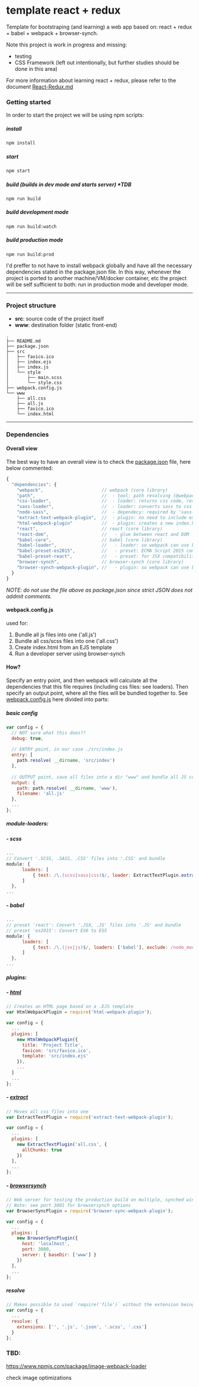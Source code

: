 # template react + redux

Template for bootstraping (and learning) a web app based on: react + redux + babel + webpack + browser-synch.

Note this project is work in progress and missing:

- testing
- CSS Framework (left out intentionally, but further studies should be done in this area)

For more information about learning react + redux, please refer to the document [React-Redux.md](./learning/React-Redux.md)



### Getting started

In order to start the project we will be using npm scripts:

##### install

```sh
npm install
```



##### start

```sh
npm start
```



##### build (builds in dev mode and starts server) *TDB

```sh
npm run build
```



##### build development mode

```sh
npm run build:watch
```



##### build production mode

```sh
npm run build:prod
```



I'd preffer to not have to install webpack globally and have all the necessary dependencies stated in the package.json file. In this way, whenever the project is ported to another machine/VM/docker container, etc the project will be self sufficient to both: run in production mode and developer mode.



------

### Project structure

- **src**: source code of the project itself
- **www**: destination folder (static front-end)


```basic
.
├── README.md
├── package.json
├── src
│   ├── favico.ico
│   ├── index.ejs
│   ├── index.js
│   └── style
│       ├── main.scss
│       └── style.css
├── webpack.config.js
└── www
    ├── all.css
    ├── all.js
    ├── favico.ico
    └── index.html
```



------

### Dependencies

#### Overall view

The best way to have an overall view is to check the [package.json](./package.json) file, here below commented:

``` javascript
{
  "dependencies": {
    "webpack",                      // webpack (core library) 
    "path",                         //  - tool: path resolving (@webpack.config.js)
    "css-loader",                   //  - loader: returns css code, resolves imports and url(...)
    "sass-loader",                  //  - loader: converts sass to css
    "node-sass",                    //  - dependecy: required by 'sass-loader'
    "extract-text-webpack-plugin",  //  - plugin: no need to include extensions on require/import
    "html-webpack-plugin"           //  - plugin: creates a new index.html
    "react",                        // react (core library)
    "react-dom",                    //   - glue between react and DOM
    "babel-core",                   // babel (core library)
    "babel-loader",                 //   - loader: so webpack can use babel
    "babel-preset-es2015",          //   - preset: ECMA Script 2015 compatibility
    "babel-preset-react",           //   - preset: for JSX compatibility
    "browser-synch",                // browser-synch (core library)
    "browser-synch-webpack-plugin", //   - plugin: so webpack can use browser-synch
  }
}
```

*NOTE: do not use the file above as package.json since strict JSON does not addmit comments.*



#### webpack.config.js

used for:

1. Bundle all js files into one ('all.js')
2. Bundle all css/scss files into one ('all.css')
3. Create index.html from an EJS template
4. Run a developer server using browser-synch

#### How?

Specify an entry point, and then webpack will calculate all the dependencies that this file requires (including css files: see loaders). Then specify an output point, where all the files will be bundled together to. See [webpack.config.js](/Users/juangreco/Documents/Projects/sites/cmed/webpack.config.js) here divided into parts:



##### basic config

```javascript
var config = {
  // NOT sure what this does??
  debug: true,
  
  // ENTRY point, in our case ./src/index.js 
  entry: [
    path.resolve( __dirname, 'src/index')
  ],
  
  // OUTPUT point, save all files into a dir "www" and bundle all JS code into "all.js"
  output: {
    path: path.resolve( __dirname, 'www'),
    filename: 'all.js'
  },
  ...
};
```



##### module-loaders:

##### - scss

```javascript
...
// Convert '.SCSS, .SASS, .CSS' files into '.CSS' and bundle
module: {
      loaders: [
          { test: /\.(scss|sass|css)$/, loader: ExtractTextPlugin.extract('css!sass') },
      ]
  },
...
```



##### - babel

```javascript
...
// preset 'react': Convert '.JSX, .JS' files into '.JS' and bundle
// preset 'es2015': Convert ES6 to ES5
module: {
      loaders: [
          { test: /\.(jsx|js)$/, loaders: ['babel'], exclude: /node_modules/ },
      ]
  },
...
```



##### plugins:

##### - [html](https://github.com/ampedandwired/html-webpack-plugin)

```javascript
// Creates an HTML page based on a .EJS template
var HtmlWebpackPlugin = require('html-webpack-plugin');

var config = {
  ...
  plugins: [
    new HtmlWebpackPlugin({
      title: 'Project Title',
      favicon: 'src/favico.ico',
      template: 'src/index.ejs'
    }),
    ...
  ]
  ...
};
```

##### - [extract](https://github.com/webpack/extract-text-webpack-plugin)

```javascript
// Moves all css files into one
var ExtractTextPlugin = require('extract-text-webpack-plugin');

var config = {
  ...
  plugins: [
    new ExtractTextPlugin('all.css', {
      allChunks: true
    })
  ],
  ...
};
```

##### - [browsersynch](https://www.npmjs.com/package/browser-sync-webpack-plugin)

```javascript
// Web server for testing the production build on multiple, synched windows (also diff devs)
// Note: see port 3001 for browsersynch options
var BrowserSyncPlugin = require('browser-sync-webpack-plugin');

var config = {
  ...
  plugins: [
    new BrowserSyncPlugin({
      host: 'localhost',
      port: 3000,
      server: { baseDir: ['www'] }
    })
  ],
  ...
};
```



##### resolve

```javascript
// Makes possible to used `require('file')` without the extension being specified 
var config = {
  ...
  resolve: {
    extensions: ['', '.js', '.json', '.scss', '.css']
  }
};
```



### TBD:

https://www.npmjs.com/package/image-webpack-loader

check image optimizations